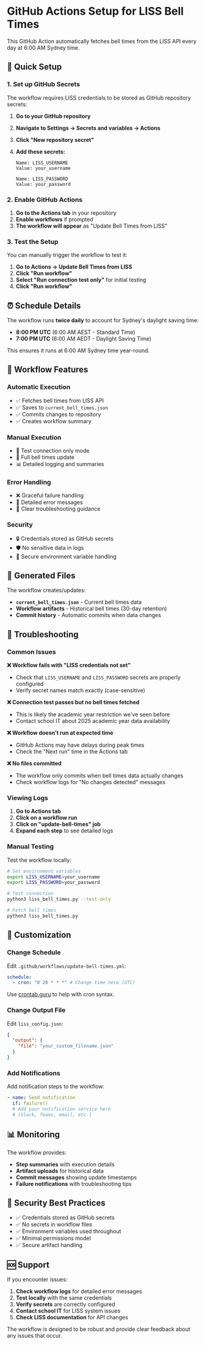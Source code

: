 # GitHub Actions Setup for LISS Bell Times

This GitHub Action automatically fetches bell times from the LISS API every day at 6:00 AM Sydney time.

## 🚀 Quick Setup

### 1. Set up GitHub Secrets

The workflow requires LISS credentials to be stored as GitHub repository secrets:

1. **Go to your GitHub repository**
2. **Navigate to Settings → Secrets and variables → Actions**
3. **Click "New repository secret"**
4. **Add these secrets:**

   ```
   Name: LISS_USERNAME
   Value: your_username

   Name: LISS_PASSWORD
   Value: your_password
   ```

### 2. Enable GitHub Actions

1. **Go to the Actions tab** in your repository
2. **Enable workflows** if prompted
3. **The workflow will appear** as "Update Bell Times from LISS"

### 3. Test the Setup

You can manually trigger the workflow to test it:

1. **Go to Actions → Update Bell Times from LISS**
2. **Click "Run workflow"**
3. **Select "Run connection test only"** for initial testing
4. **Click "Run workflow"**

## ⏰ Schedule Details

The workflow runs **twice daily** to account for Sydney's daylight saving time:

- **8:00 PM UTC** (6:00 AM AEST - Standard Time)
- **7:00 PM UTC** (6:00 AM AEDT - Daylight Saving Time)

This ensures it runs at 6:00 AM Sydney time year-round.

## 🔧 Workflow Features

### Automatic Execution

- ✅ Fetches bell times from LISS API
- ✅ Saves to `current_bell_times.json`
- ✅ Commits changes to repository
- ✅ Creates workflow summary

### Manual Execution

- 🧪 Test connection only mode
- 🔄 Full bell times update
- 📊 Detailed logging and summaries

### Error Handling

- ❌ Graceful failure handling
- 📝 Detailed error messages
- 🚨 Clear troubleshooting guidance

### Security

- 🔒 Credentials stored as GitHub secrets
- 🛡️ No sensitive data in logs
- 🔐 Secure environment variable handling

## 📁 Generated Files

The workflow creates/updates:

- **`current_bell_times.json`** - Current bell times data
- **Workflow artifacts** - Historical bell times (30-day retention)
- **Commit history** - Automatic commits when data changes

## 🐞 Troubleshooting

### Common Issues

**❌ Workflow fails with "LISS credentials not set"**

- Check that `LISS_USERNAME` and `LISS_PASSWORD` secrets are properly configured
- Verify secret names match exactly (case-sensitive)

**❌ Connection test passes but no bell times fetched**

- This is likely the academic year restriction we've seen before
- Contact school IT about 2025 academic year data availability

**❌ Workflow doesn't run at expected time**

- GitHub Actions may have delays during peak times
- Check the "Next run" time in the Actions tab

**❌ No files committed**

- The workflow only commits when bell times data actually changes
- Check workflow logs for "No changes detected" messages

### Viewing Logs

1. **Go to Actions tab**
2. **Click on a workflow run**
3. **Click on "update-bell-times" job**
4. **Expand each step** to see detailed logs

### Manual Testing

Test the workflow locally:

```bash
# Set environment variables
export LISS_USERNAME=your_username
export LISS_PASSWORD=your_password

# Test connection
python3 liss_bell_times.py --test-only

# Fetch bell times
python3 liss_bell_times.py
```

## 🔄 Customization

### Change Schedule

Edit `.github/workflows/update-bell-times.yml`:

```yaml
schedule:
  - cron: "0 20 * * *" # Change time here (UTC)
```

Use [crontab.guru](https://crontab.guru/) to help with cron syntax.

### Change Output File

Edit `liss_config.json`:

```json
{
  "output": {
    "file": "your_custom_filename.json"
  }
}
```

### Add Notifications

Add notification steps to the workflow:

```yaml
- name: Send notification
  if: failure()
  # Add your notification service here
  # (Slack, Teams, email, etc.)
```

## 📊 Monitoring

The workflow provides:

- **Step summaries** with execution details
- **Artifact uploads** for historical data
- **Commit messages** showing update timestamps
- **Failure notifications** with troubleshooting tips

## 🔐 Security Best Practices

- ✅ Credentials stored as GitHub secrets
- ✅ No secrets in workflow files
- ✅ Environment variables used throughout
- ✅ Minimal permissions model
- ✅ Secure artifact handling

## 🆘 Support

If you encounter issues:

1. **Check workflow logs** for detailed error messages
2. **Test locally** with the same credentials
3. **Verify secrets** are correctly configured
4. **Contact school IT** for LISS system issues
5. **Check LISS documentation** for API changes

The workflow is designed to be robust and provide clear feedback about any issues that occur.
